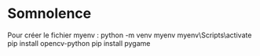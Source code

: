 # Somnolence

Pour créer le fichier myenv :
python -m venv myenv
myenv\Scripts\activate
pip install opencv-python
pip install pygame
